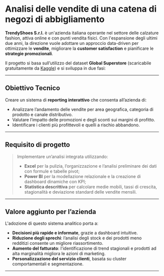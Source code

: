 # Analisi delle vendite di una catena di negozi di abbigliamento

**TrendyShoes S.r.l.** è un'azienda italiana operante nel settore delle calzature fashion, attiva online e con punti vendita fisici. Con l'espansione degli ultimi due anni, la direzione vuole adottare un approccio data-driven per ottimizzare le **vendite**, migliorare la **customer satisfaction** e pianificare le **strategie promozionali**.

Il progetto si basa sull’utilizzo del dataset **Global Superstore** (scaricabile gratuitamente da [Kaggle](https://www.kaggle.com/datasets/henrysue/global-superstore)) e si sviluppa in due fasi:

---

## Obiettivo Tecnico

Creare un sistema di **reporting interattivo** che consenta all’azienda di:
- Analizzare l’andamento delle vendite per area geografica, categoria di prodotto e canale distributivo.
- Valutare l’impatto delle promozioni e degli sconti sui margini di profitto.
- Identificare i clienti più profittevoli e quelli a rischio abbandono.

---

## Requisito di progetto

> Implementare un’analisi integrata utilizzando:
> - **Excel** per la pulizia, l’organizzazione e l’analisi preliminare dei dati con formule e tabelle pivot;
> - **Power BI** per la modellazione relazionale e la creazione di dashboard dinamiche con KPI;
> - **Statistica descrittiva** per calcolare medie mobili, tassi di crescita, stagionalità e deviazione standard delle vendite mensili.

---

## Valore aggiunto per l’azienda

L'adozione di questo sistema analitico porta a:

- **Decisioni più rapide e informate**, grazie a dashboard intuitive.
- **Riduzione degli sprechi**: l’analisi degli stock e dei prodotti meno redditizi consente un migliore riassortimento.
- **Aumento del fatturato**: l'identificazione di trend stagionali e prodotti ad alta marginalità migliora le azioni di marketing.
- **Personalizzazione del servizio clienti**, basata su cluster comportamentali e segmentazione.

---
